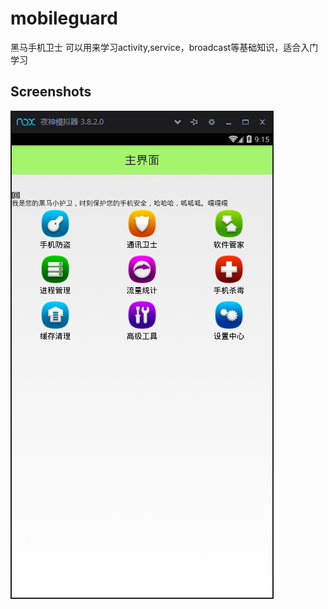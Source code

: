 # mobileguard
黑马手机卫士
可以用来学习activity,service，broadcast等基础知识，适合入门学习<br>
## Screenshots

![](https://github.com/huchenguang/mobileguard/blob/master/a.png)
